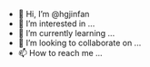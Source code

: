 - 👋 Hi, I’m @hgjinfan
- 👀 I’m interested in ...
- 🌱 I’m currently learning ...
- 💞️ I’m looking to collaborate on ...
- 📫 How to reach me ...

<!---
hgjinfan/hgjinfan is a ✨ special ✨ repository because its `README.md` (this file) appears on your GitHub profile.
You can click the Preview link to take a look at your changes.
--->
